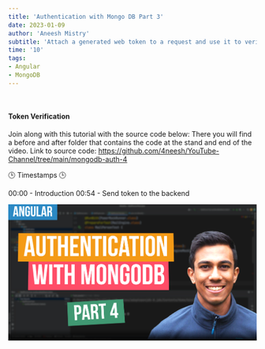 ```yaml
---
title: 'Authentication with Mongo DB Part 3'
date: 2023-01-09
author: 'Aneesh Mistry'
subtitle: 'Attach a generated web token to a request and use it to verify user requests.'
time: '10'
tags:
- Angular
- MongoDB
---
```


<br>
<h4>Token Verification</h4>
<p>

Join along with this tutorial with the source code below:
There you will find a before and after folder that contains the code at the stand and end of the video.
Link to source code: https://github.com/4neesh/YouTube-Channel/tree/main/mongodb-auth-4

🕒 Timestamps 🕒

00:00 - Introduction
00:54 - Send token to the backend


[![YouTube video link](../images/117_auth4.jpg)]()
</p>
